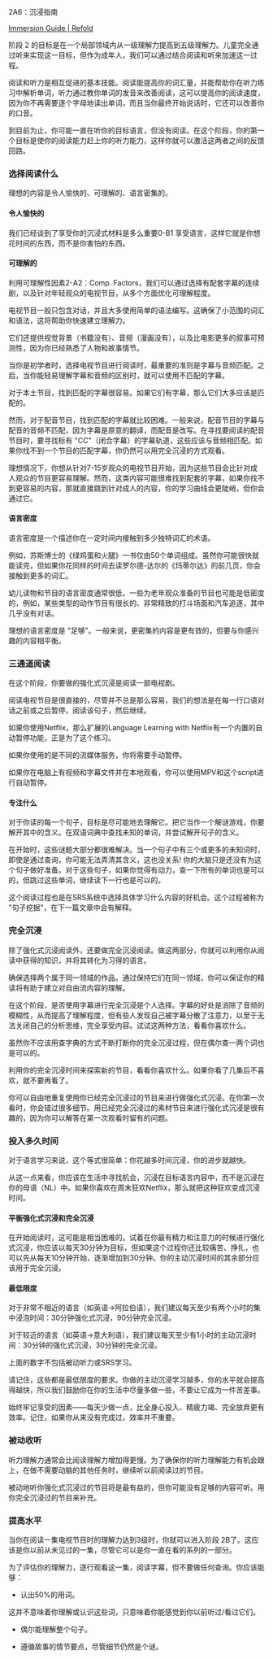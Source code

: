 2A6：沉浸指南

[Immersion Guide | Refold](https://refold.la/roadmap/stage-2/a/immersion-guide)

阶段 2 的目标是在一个局部领域内从一级理解力提高到五级理解力。儿童完全通过听来实现这一目标，但作为成年人，我们可以通过结合阅读和听来加速这一过程。

阅读和听力是相互促进的基本技能。阅读能提高你的词汇量，并能帮助你在听力练习中解析单词，听力通过教你单词的发音来改善阅读，这可以提高你的阅读速度，因为你不再需要逐个字母地读出单词，而且当你最终开始说话时，它还可以改善你的口音。

到目前为止，你可能一直在听你的目标语言，但没有阅读。在这个阶段，你的第一个目标是使你的阅读能力赶上你的听力能力，这样你就可以激活这两者之间的反馈回路。

### 选择阅读什么

理想的内容是令人愉快的、可理解的、语言密集的。

#### 令人愉快的

我们已经谈到了享受你的沉浸式材料是多么重要0-B1 享受语言，这样它就是你想花时间的东西，而不是你害怕的东西。

#### 可理解的

利用可理解性因素2-A2：Comp. Factors，我们可以通过选择有配套字幕的连续剧，以及针对年轻观众的电视节目，从多个方面优化可理解程度。

电视节目一般只包含对话，并且大多使用简单的语法编写。这确保了小范围的词汇和语法，这将帮助你快速建立理解力。

它们还提供视觉背景（书籍没有）、音频（漫画没有），以及比电影更多的叙事可预测性，因为你已经熟悉了人物和故事情节。

当你是初学者时，选择电视节目进行阅读时，最重要的准则是字幕与音频匹配。之后，当你能轻易理解字幕和音频的区别时，就可以使用不匹配的字幕。

对于本土节目，找到匹配的字幕很容易。如果它们有字幕，那么它们大多应该是匹配的。

然而，对于配音节目，找到匹配的字幕就比较困难。一般来说，配音节目的字幕与配音的音频不匹配，因为字幕是原意的翻译，而配音是改写。在寻找要阅读的配音节目时，要寻找标有 "CC"（闭合字幕）的字幕轨道，这些应该与音频相匹配。如果你找不到一个节目的匹配字幕，你仍然可以用完全沉浸的方式观看。

理想情况下，你想从针对7-15岁观众的电视节目开始，因为这些节目会比针对成人观众的节目更容易理解。然而，这类内容可能很难找到配套的字幕，如果你找不到更容易的内容，那就直接跳到针对成人的内容，你的学习曲线会更陡峭，但你会通过它。

#### 语言密度

语言密度是一个描述你在一定时间内接触到多少独特词汇的术语。

例如，苏斯博士的《绿鸡蛋和火腿》一书仅由50个单词组成。虽然你可能很快就能读完，但如果你花同样的时间去读罗尔德-达尔的《玛蒂尔达》的前几页，你会接触到更多的词汇。

幼儿读物和节目的语言密度通常很低，一些为老年观众准备的节目也可能是低密度的，例如，某些类型的动作节目有很长的、非常精致的打斗场面和汽车追逐，其中几乎没有对话。

理想的语言密度是 "足够"。一般来说，更密集的内容是更有效的，但要与你感兴趣的内容相平衡。

### 三通道阅读

在这个阶段，你要做的强化式沉浸是阅读一部电视剧。

阅读电视节目是很直接的，尽管并不总是那么容易，我们的想法是在每一行口语对话之前或之后暂停，阅读该句子，然后继续。

如果你使用Netflix，那么扩展的Language Learning with Netflix有一个内置的自动暂停功能，正是为了这个练习。

如果你使用的是不同的流媒体服务，你将需要手动暂停。

如果你在电脑上有视频和字幕文件并在本地观看，你可以使用MPV和这个script进行自动暂停。

#### 专注什么

对于你读的每一个句子，目标是尽可能地去理解它。把它当作一个解谜游戏，你要解开其中的含义。在双语词典中查找未知的单词，并尝试解开句子的含义。

在开始时，这些谜题大部分都很难解决。当一个句子中有三个或更多的未知词时，即使是通过查询，你可能无法弄清其含义，这也没关系! 你的大脑只是还没有为这个句子做好准备。对于这些句子，如果你觉得有动力，查一下所有的单词也是可以的，但跳过这些单词，继续读下一行也是可以的。

这个阅读过程也是在SRS系统中选择具体学习什么内容的好机会。这个过程被称为 "句子挖掘"，在下一篇文章中会有解释。

### 完全沉浸

除了强化式沉浸阅读外，还要做完全沉浸阅读。做这两部分，你就可以利用你从阅读中获得的知识，并将其转化为习得的语言。

确保选择两个属于同一领域的作品。通过保持它们在同一领域，你可以保证你的精读将有助于建立对自由流内容的理解。

在这个阶段，是否使用字幕进行完全沉浸是个人选择。字幕的好处是消除了音频的模糊性，从而提高了理解程度，但有些人发现自己被字幕分散了注意力，以至于无法关闭自己的分析思维，完全享受内容。试试这两种方法，看看你喜欢什么。

虽然你不应该用查字典的方式不断打断你的完全沉浸过程，但在偶尔查一两个词也是可以的。

利用你的完全沉浸时间来探索新的节目，看看你喜欢什么。如果你看了几集后不喜欢，就不要再看了。

你可以自由地重复使用你已经完全沉浸过的节目来进行做强化式沉浸。在你第一次看时，你会错过很多细节。用已经完全沉浸过的素材节目来进行强化式沉浸是很有趣的，因为你可以解答在第一次观看时留有的问题。

### 投入多久时间

对于语言学习来说，这个等式很简单：你花越多时间沉浸，你的进步就越快。

从这一点来看，你应该在生活中寻找机会，沉浸在目标语言内容中，而不是沉浸在你的母语（NL）中。如果你喜欢在周末狂欢Netflix，那么就把这种狂欢变成沉浸时间。

#### 平衡强化式沉浸和完全沉浸

在开始阅读时，这可能是相当困难的。试着在你最有精力和注意力的时候进行强化式沉浸，你应该以每天30分钟为目标，但如果这个过程你还比较痛苦、挣扎，也可以先从每天10分钟开始，逐渐增加到30分钟。你的主动沉浸时间的其余部分应该用于完全沉浸。

#### 最低限度

对于非常不相近的语言（如英语→阿拉伯语），我们建议每天至少有两个小时的集中浸泡时间：30分钟强化式沉浸，90分钟完全沉浸。

对于较近的语言（如英语→意大利语），我们建议每天至少有1小时的主动沉浸时间：30分钟的强化式沉浸，30分钟的完全沉浸。

上面的数字不包括被动听力或SRS学习。

请记住，这些都是最低限度的要求。你做的主动沉浸学习越多，你的水平就会提高得越快，所以我们鼓励你在你的生活中尽量多做一些，不要让它成为一件苦差事。

始终牢记享受的因素——每天少做一点，比全身心投入、精疲力竭、完全放弃更有效率。记住，如果你从来没有完成过，效率并不重要。

### 被动收听

听力理解力通常会比阅读理解力增加得更慢。为了确保你的听力理解能力有机会跟上，在做不需要动脑的其他任务时，继续听以前阅读过的节目。

被动地听你强化式沉浸过的节目将是最有益的，但你可能没有足够的内容可听。用你完全沉浸过的节目来补充。

### 提高水平

当你在阅读一集电视节目时的理解力达到3级时，你就可以进入阶段 2B了。这应该是你以前从未见过的一集，尽管它可以是你一直在看的系列的一部分。

为了评估你的理解力，逐行观看这一集，阅读字幕，但不要做任何查询。你应该能够：

- 认出50%的用词。

这并不意味着你理解或认识这些词，只意味着你能感觉到你以前听过/看过它们。

- 偶尔能理解整个句子。

- 遵循故事的情节要点，尽管细节仍然是个谜。